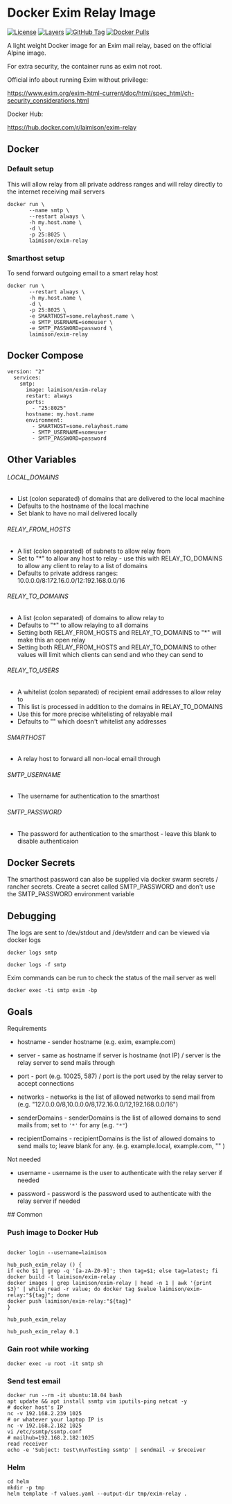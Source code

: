 # Docker Exim Relay Image

[![License](https://img.shields.io/badge/License-Apache%202.0-blue.svg)](https://opensource.org/licenses/Apache-2.0) [![Layers](https://images.microbadger.com/badges/image/industrieco/exim-relay.svg)](https://microbadger.com/images/industrieco/exim-relay/) [![GitHub Tag](https://img.shields.io/github/tag/industrieco/docker-exim-relay.svg)](https://registry.hub.docker.com/u/industrieco/docker-exim-relay/) [![Docker Pulls](https://img.shields.io/docker/pulls/industrieco/exim-relay.svg)](https://registry.hub.docker.com/u/industrieco/exim-relay/)

A light weight Docker image for an Exim mail relay, based on the official Alpine image.

For extra security, the container runs as exim not root.

Official info about running Exim without privilege:

https://www.exim.org/exim-html-current/doc/html/spec_html/ch-security_considerations.html

Docker Hub:

https://hub.docker.com/r/laimison/exim-relay

## Docker

### Default setup

This will allow relay from all private address ranges and will relay directly to the internet receiving mail servers

```
docker run \
       --name smtp \
       --restart always \
       -h my.host.name \
       -d \
       -p 25:8025 \
       laimison/exim-relay
```

### Smarthost setup

To send forward outgoing email to a smart relay host

```
docker run \
       --restart always \
       -h my.host.name \
       -d \
       -p 25:8025 \
       -e SMARTHOST=some.relayhost.name \
       -e SMTP_USERNAME=someuser \
       -e SMTP_PASSWORD=password \
       laimison/exim-relay
```

## Docker Compose

```
version: "2"
  services:
    smtp:
      image: laimison/exim-relay
      restart: always
      ports:
        - "25:8025"
      hostname: my.host.name
      environment:
        - SMARTHOST=some.relayhost.name
        - SMTP_USERNAME=someuser
        - SMTP_PASSWORD=password
```

## Other Variables

###### LOCAL_DOMAINS

* List (colon separated) of domains that are delivered to the local machine
* Defaults to the hostname of the local machine
* Set blank to have no mail delivered locally

###### RELAY_FROM_HOSTS

* A list (colon separated) of subnets to allow relay from
* Set to "\*" to allow any host to relay - use this with RELAY_TO_DOMAINS to allow any client to relay to a list of domains
* Defaults to private address ranges: 10.0.0.0/8:172.16.0.0/12:192.168.0.0/16

###### RELAY_TO_DOMAINS

* A list (colon separated) of domains to allow relay to
* Defaults to "\*" to allow relaying to all domains
* Setting both RELAY_FROM_HOSTS and RELAY_TO_DOMAINS to "\*" will make this an open relay
* Setting both RELAY_FROM_HOSTS and RELAY_TO_DOMAINS to other values will limit which clients can send and who they can send to

###### RELAY_TO_USERS

* A whitelist (colon separated) of recipient email addresses to allow relay to
* This list is processed in addition to the domains in RELAY_TO_DOMAINS
* Use this for more precise whitelisting of relayable mail
* Defaults to "" which doesn't whitelist any addresses

###### SMARTHOST

* A relay host to forward all non-local email through

###### SMTP_USERNAME

* The username for authentication to the smarthost

###### SMTP_PASSWORD

* The password for authentication to the smarthost - leave this blank to disable authenticaion

## Docker Secrets

The smarthost password can also be supplied via docker swarm secrets / rancher secrets.  Create a secret called SMTP_PASSWORD and don't use the SMTP_PASSWORD environment variable

## Debugging

The logs are sent to /dev/stdout and /dev/stderr and can be viewed via docker logs

```shell
docker logs smtp
```

```shell
docker logs -f smtp
```

Exim commands can be run to check the status of the mail server as well

```shell
docker exec -ti smtp exim -bp
```

## Goals

Requirements

* hostname - sender hostname (e.g. exim, example.com)

* server - same as hostname if server is hostname (not IP) / server is the relay server to send mails through

* port - port (e.g. 10025, 587) / port is the port used by the relay server to accept connections

* networks - networks is the list of allowed networks to send mail from (e.g. "127.0.0.0/8,10.0.0.0/8,172.16.0.0/12,192.168.0.0/16")

* senderDomains - senderDomains is the list of allowed domains to send mails from; set to `'*'` for any (e.g. `"*"`)

* recipientDomains - recipientDomains is the list of allowed domains to send mails to; leave blank for any. (e.g. example.local, example.com, "" )

Not needed

* username - username is the user to authenticate with the relay server if needed

* password - password is the password used to authenticate with the relay server if needed

## Common

### Push image to Docker Hub

```

docker login --username=laimison

hub_push_exim_relay () {
if echo $1 | grep -q '[a-zA-Z0-9]'; then tag=$1; else tag=latest; fi
docker build -t laimison/exim-relay .
docker images | grep laimison/exim-relay | head -n 1 | awk '{print $3}' | while read -r value; do docker tag $value laimison/exim-relay:"${tag}"; done
docker push laimison/exim-relay:"${tag}"
}

hub_push_exim_relay

hub_push_exim_relay 0.1

```

### Gain root while working

```
docker exec -u root -it smtp sh
```

### Send test email

```
docker run --rm -it ubuntu:18.04 bash
apt update && apt install ssmtp vim iputils-ping netcat -y
# docker host's IP
nc -v 192.168.2.239 1025
# or whatever your laptop IP is
nc -v 192.168.2.182 1025
vi /etc/ssmtp/ssmtp.conf
# mailhub=192.168.2.182:1025
read receiver
echo -e 'Subject: test\n\nTesting ssmtp' | sendmail -v $receiver
```

### Helm

```
cd helm
mkdir -p tmp
helm template -f values.yaml --output-dir tmp/exim-relay .
```
